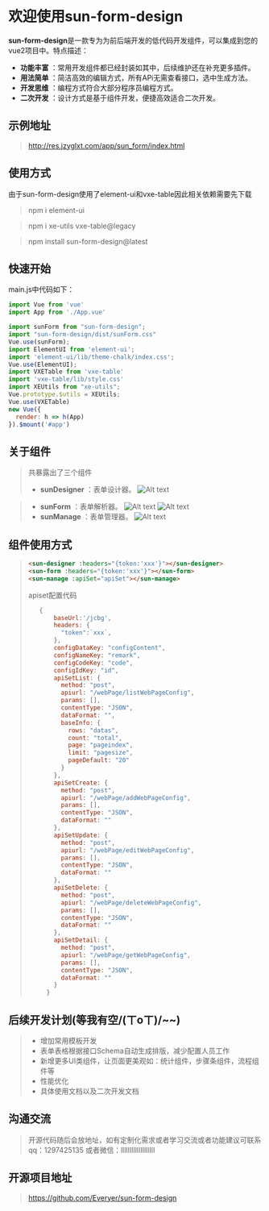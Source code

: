 # 欢迎使用sun-form-design
**sun-form-design**是一款专为为前后端开发的低代码开发组件，可以集成到您的vue2项目中。特点描述：
- **功能丰富** ：常用开发组件都已经封装如其中，后续维护还在补充更多插件。
- **用法简单** ：简洁高效的编辑方式，所有APi无需查看接口，选中生成方法。
- **开发思维** ：编程方式符合大部分程序员编程方式。
- **二次开发** ：设计方式是基于组件开发，便捷高效适合二次开发。
## 示例地址
> http://res.jzyglxt.com/app/sun_form/index.html
## 使用方式
由于sun-form-design使用了element-ui和vxe-table因此相关依赖需要先下载
> npm i element-ui

> npm i xe-utils vxe-table@legacy

> npm install sun-form-design@latest
## 快速开始
main.js中代码如下：
``` javascript
import Vue from 'vue'
import App from './App.vue'

import sunForm from "sun-form-design";
import "sun-form-design/dist/sunForm.css"
Vue.use(sunForm);
import ElementUI from 'element-ui';
import 'element-ui/lib/theme-chalk/index.css';
Vue.use(ElementUI);
import VXETable from 'vxe-table'
import 'vxe-table/lib/style.css'
import XEUtils from "xe-utils";
Vue.prototype.$utils = XEUtils;
Vue.use(VXETable)
new Vue({
  render: h => h(App)
}).$mount('#app')
```
## 关于组件
> 共暴露出了三个组件
> - **sunDesigner** ：表单设计器。
> ![Alt text](http://res.jzyglxt.com/app/pics/1.png)

> - **sunForm** ：表单解析器。
> ![Alt text](http://res.jzyglxt.com/app/pics/2.png)
> ![Alt text](http://res.jzyglxt.com/app/pics/4.png)
> - **sunManage** ：表单管理器。
> ![Alt text](http://res.jzyglxt.com/app/pics/3.png)
## 组件使用方式
> ``` html
> <sun-designer :headers="{token:'xxx'}"></sun-designer>
> <sun-form :headers="{token:'xxx'}"></sun-form>
> <sun-manage :apiSet="apiSet"></sun-manage>
> ```
> apiset配置代码
> ``` javascript
>    {
>        baseUrl:'/jcbg',
>        headers: {
>          "token":`xxx`,
>        },
>        configDataKey: "configContent",
>        configNameKey: "remark",
>        configCodeKey: "code",
>        configIdKey: "id",
>        apiSetList: {
>          method: "post",
>          apiurl: "/webPage/listWebPageConfig",
>          params: [],
>          contentType: "JSON",
>          dataFormat: "",
>          baseInfo: {
>            rows: "datas",
>            count: "total",
>            page: "pageindex",
>            limit: "pagesize",
>            pageDefault: "20"
>          }
>        },
>        apiSetCreate: {
>          method: "post",
>          apiurl: "/webPage/addWebPageConfig",
>          params: [],
>          contentType: "JSON",
>          dataFormat: ""
>        },
>        apiSetUpdate: {
>          method: "post",
>          apiurl: "/webPage/editWebPageConfig",
>          params: [],
>          contentType: "JSON",
>          dataFormat: ""
>        },
>        apiSetDelete: {
>          method: "post",
>          apiurl: "/webPage/deleteWebPageConfig",
>          params: [],
>          contentType: "JSON",
>          dataFormat: ""
>        },
>        apiSetDetail: {
>          method: "post",
>          apiurl: "/webPage/getWebPageConfig",
>          params: [],
>          contentType: "JSON",
>          dataFormat: ""
>        }
>      }
> ```
## 后续开发计划(等我有空/(ㄒoㄒ)/~~)
>- 增加常用模板开发
>- 表单表格根据接口Schema自动生成排版，减少配置人员工作
>- 新增更多UI类组件，让页面更美观如：统计组件，步骤条组件，流程组件等
>- 性能优化
>- 具体使用文档以及二次开发文档
## 沟通交流
>开源代码随后会放地址，如有定制化需求或者学习交流或者功能建议可联系qq：1297425135 或者微信：lllIIIllllIIIlllIII
## 开源项目地址
> https://github.com/Everyer/sun-form-design

